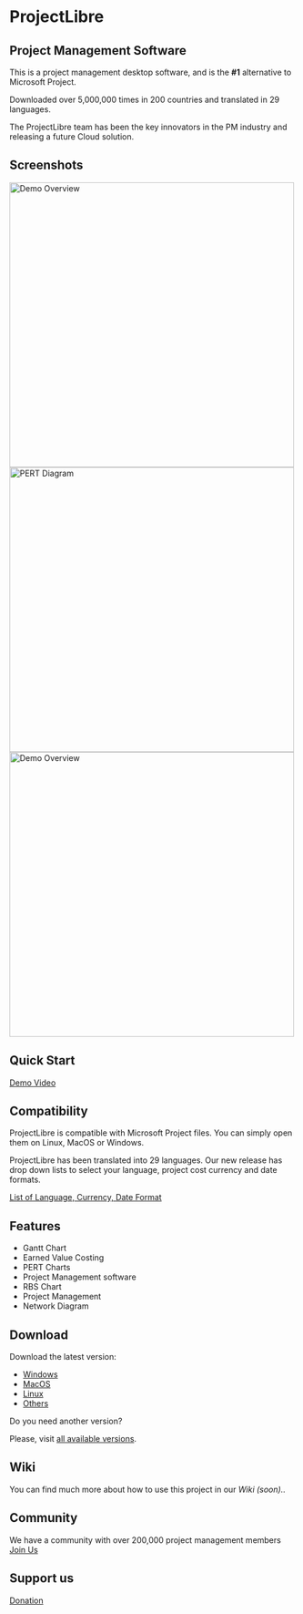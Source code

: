 # ProjectLibre

## Project Management Software

This is a project management desktop software, and is the **#1** alternative to Microsoft Project.

Downloaded over 5,000,000 times in 200 countries and translated in 29 languages. 

The ProjectLibre team has been the key innovators in the PM industry and releasing a future Cloud solution.

## Screenshots

<img src="https://a.fsdn.com/con/app/proj/projectlibre/screenshots/ProjectLibre_Gantt.jpg/max/max/1" alt="Demo Overview" width=500px> 
<img src="https://a.fsdn.com/con/app/proj/projectlibre/screenshots/ProjectLibre_PERT.jpg/max/max/1" alt="PERT Diagram" width=500px> 
<img src="https://a.fsdn.com/con/app/proj/projectlibre/screenshots/ProjectLibre_histogram.jpg/max/max/1" alt="Demo Overview" width=500px> 


## Quick Start 

[Demo Video](https://www.youtube.com/watch?v=9xwR4JCBaIU&feature=youtu.be)

## Compatibility

ProjectLibre is compatible with Microsoft Project files. You can simply open them on Linux, MacOS or Windows. 

ProjectLibre has been translated into 29 languages. Our new release has drop down lists to select your language, project cost currency and date formats. 

[List of Language, Currency, Date Format](https://www.projectlibre.com/blog/projectlibre-release-project-managers-set-language-currency-date-format-wdropdown-list)

## Features

* Gantt Chart   
* Earned Value Costing
* PERT Charts
* Project Management software
* RBS Chart
* Project Management
* Network Diagram

## Download

Download the latest version:

* [Windows](https://sourceforge.net/projects/projectlibre/files/ProjectLibre/1.9.3/projectlibre-1.9.3.exe/download)
* [MacOS](https://sourceforge.net/projects/projectlibre/files/ProjectLibre/1.9.3/projectlibre-1.9.3.dmg/download)
* [Linux](https://sourceforge.net/projects/projectlibre/files/ProjectLibre/1.9.3/projectlibre_1.9.3-1.deb/download)
* [Others](https://sourceforge.net/projects/projectlibre/files/ProjectLibre/1.9.3/)

Do you need another version?

Please, visit [all available versions](https://sourceforge.net/projects/projectlibre/files/ProjectLibre/).

## Wiki

You can find much more about how to use this project in our _Wiki (soon).._

## Community
We have a community with over 200,000 project management members [Join Us](https://www.projectlibre.com/user-groups)

## Support us

[Donation](https://www.paypal.com/donate/?cmd=_s-xclick&hosted_button_id=PZRJ24PWQE5C8)
